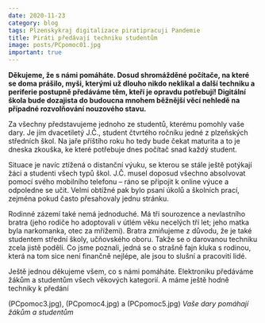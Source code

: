 ```yaml
---
date: 2020-11-23
category: blog
tags: Plzenskykraj digitalizace piratipracuji Pandemie
title: Piráti předávají techniku studentům
image: posts/PCpomoc01.jpg
important: true
---
```

**Děkujeme, že s námi pomáháte. Dosud shromážděné počítače, na které se doma prášilo, myši, kterými už dlouho nikdo neklikal a další techniku a periferie postupně předáváme těm, kteří je opravdu potřebují! Digitální škola bude dozajista do budoucna mnohem běžnější věcí nehledě na případné rozvolňování nouzového stavu.**

Za všechny představujeme jednoho ze studentů, kterému pomohly vaše dary. Je jím dvacetiletý J.Č., student čtvrtého ročníku jedné z plzeňských středních škol. Na jaře příštího roku ho tedy bude čekat maturita a to je dneska zkouška, ke které potřebuje dnes počítač snad každý student.

Situace je navíc ztížená o distanční výuku, se kterou se stále ještě potýkají žáci a studenti všech typů škol. J.Č. musel doposud všechno absolvovat pomocí svého mobilního telefonu – ráno se připojit k online výuce a odpoledne se učit. Velmi obtížné pak bylo psaní úkolů a školních prací, zejména pokud často přesahovaly jednu stránku.

Rodinné zázemí také nemá jednoduché. Má tři sourozence a nevlastního bratra (jeho rodiče ho adoptovali v útlém věku necelých tří let; jeho matka byla narkomanka, otec za mřížemi). Bratra zmiňujeme z důvodu, že je také studentem střední školy, učňovského oboru. Takže se o darovanou techniku zcela jistě podělí. Co jsme poznali, jedná se o strašně fajn kluka s rodinou, která na tom sice není finančně nejlépe, ale jsou to slušní a pracovití lidé.

Ještě jednou děkujeme všem, co s námi pomáháte. Elektroniku předáváme žákům a studentům všech věkových kategorií. A máme ještě hodně techniky k předání

(PCpomoc3.jpg), (PCpomoc4.jpg) a (PCpomoc5.jpg) 
*Vaše dary pomáhají žákům a studentům*
